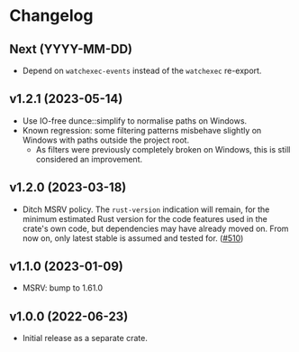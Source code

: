 # Changelog

## Next (YYYY-MM-DD)

- Depend on `watchexec-events` instead of the `watchexec` re-export.

## v1.2.1 (2023-05-14)

- Use IO-free dunce::simplify to normalise paths on Windows.
- Known regression: some filtering patterns misbehave slightly on Windows with paths outside the project root.
  - As filters were previously completely broken on Windows, this is still considered an improvement.

## v1.2.0 (2023-03-18)

- Ditch MSRV policy. The `rust-version` indication will remain, for the minimum estimated Rust version for the code features used in the crate's own code, but dependencies may have already moved on. From now on, only latest stable is assumed and tested for. ([#510](https://github.com/watchexec/watchexec/pull/510))

## v1.1.0 (2023-01-09)

- MSRV: bump to 1.61.0

## v1.0.0 (2022-06-23)

- Initial release as a separate crate.
